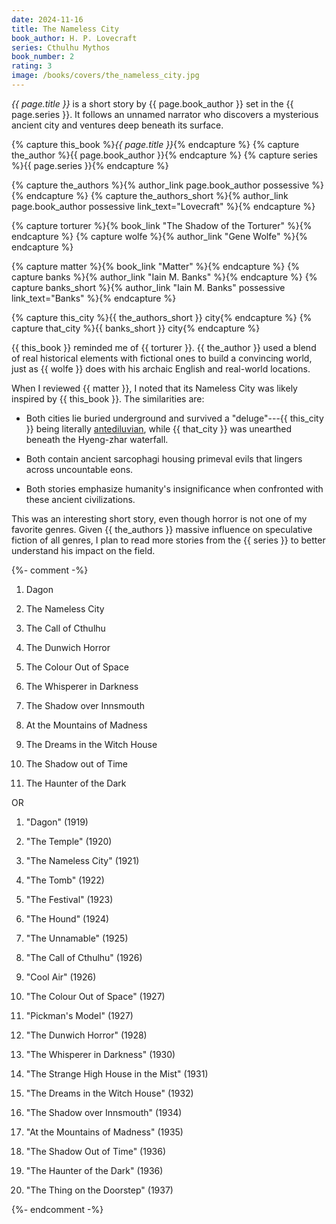 ```yaml
---
date: 2024-11-16
title: The Nameless City
book_author: H. P. Lovecraft
series: Cthulhu Mythos
book_number: 2
rating: 3
image: /books/covers/the_nameless_city.jpg
---
```


<cite class="book-title">{{ page.title }}</cite> is a short story by <span
class="author-name">{{ page.book_author }}</span> set in the <span
class="book-series">{{ page.series }}</span>. It follows an unnamed narrator
who discovers a mysterious ancient city and ventures deep beneath its surface.

{% capture this_book %}<cite class="book-title">{{ page.title }}</cite>{% endcapture %}
{% capture the_author %}<span class="author-name">{{ page.book_author }}</span>{% endcapture %}
{% capture series %}<span class="book-series">{{ page.series }}</span>{% endcapture %}

{% capture the_authors %}{% author_link page.book_author possessive %}{% endcapture %}
{% capture the_authors_short %}{% author_link page.book_author possessive link_text="Lovecraft" %}{% endcapture %}

{% capture torturer %}{% book_link "The Shadow of the Torturer" %}{% endcapture %}
{% capture wolfe %}{% author_link "Gene Wolfe" %}{% endcapture %}

{% capture matter %}{% book_link "Matter" %}{% endcapture %}
{% capture banks %}{% author_link "Iain M. Banks" %}{% endcapture %}
{% capture banks_short %}{% author_link "Iain M. Banks" possessive link_text="Banks" %}{% endcapture %}

{% capture this_city %}{{ the_authors_short }} city{% endcapture %}
{% capture that_city %}{{ banks_short }} city{% endcapture %}

{{ this_book }} reminded me of {{ torturer }}. {{ the_author }} used a blend
of real historical elements with fictional ones to build a convincing world,
just as {{ wolfe }} does with his archaic English and real-world locations.

When I reviewed {{ matter }}, I noted that its Nameless City was likely
inspired by {{ this_book }}. The similarities are:

- Both cities lie buried underground and survived a "deluge"---{{ this_city }}
  being literally [antediluvian][antediluvian_wiki], while {{ that_city }} was
  unearthed beneath the Hyeng-zhar waterfall.

- Both contain ancient sarcophagi housing primeval evils that lingers across
  uncountable eons.

- Both stories emphasize humanity's insignificance when confronted with these 
  ancient civilizations.

[antediluvian_wiki]: https://en.wikipedia.org/wiki/Antediluvian

This was an interesting short story, even though horror is not one of my
favorite genres. Given {{ the_authors }} massive influence on speculative
fiction of all genres, I plan to read more stories from the {{ series }} to
better understand his impact on the field.

{%- comment -%}
1. Dagon

2. The Nameless City

3. The Call of Cthulhu

4. The Dunwich Horror

5. The Colour Out of Space

6. The Whisperer in Darkness

7. The Shadow over Innsmouth

8. At the Mountains of Madness

9. The Dreams in the Witch House

10. The Shadow out of Time

11. The Haunter of the Dark

OR

1. "Dagon" (1919)

2. "The Temple" (1920)

3. "The Nameless City" (1921)

4. "The Tomb" (1922)

5. "The Festival" (1923)

6. "The Hound" (1924)

7. "The Unnamable" (1925)

8. "The Call of Cthulhu" (1926)

9. "Cool Air" (1926)

10. "The Colour Out of Space" (1927)

11. "Pickman's Model" (1927)

12. "The Dunwich Horror" (1928)

13. "The Whisperer in Darkness" (1930)

14. "The Strange High House in the Mist" (1931)

15. "The Dreams in the Witch House" (1932)

16. "The Shadow over Innsmouth" (1934)

17. "At the Mountains of Madness" (1935)

18. "The Shadow Out of Time" (1936)

19. "The Haunter of the Dark" (1936)

20. "The Thing on the Doorstep" (1937)

{%- endcomment -%}
